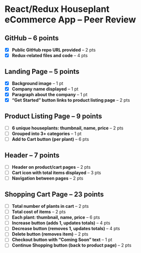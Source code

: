 # React/Redux Houseplant eCommerce App – Peer Review

## GitHub – 6 points
- [x] **Public GitHub repo URL provided** – 2 pts  
- [X] **Redux-related files and code** – 4 pts  
  
## Landing Page – 5 points
- [X] **Background image** – 1 pt  
- [X] **Company name displayed** – 1 pt  
- [X] **Paragraph about the company** – 1 pt  
- [X] **“Get Started” button links to product listing page** – 2 pts  

## Product Listing Page – 9 points
- [ ] **6 unique houseplants: thumbnail, name, price** – 2 pts  
- [ ] **Grouped into 3+ categories** – 1 pt  
- [ ] **Add to Cart button (per plant)** – 6 pts  

## Header – 7 points
- [ ] **Header on product/cart pages** – 2 pts  
- [ ] **Cart icon with total items displayed** – 3 pts  
- [ ] **Navigation between pages** – 2 pts  

## Shopping Cart Page – 23 points
- [ ] **Total number of plants in cart** – 2 pts  
- [ ] **Total cost of items** – 2 pts  
- [ ] **Each plant: thumbnail, name, price** – 6 pts  
- [ ] **Increase button (adds 1, updates totals)** – 4 pts  
- [ ] **Decrease button (removes 1, updates totals)** – 4 pts  
- [ ] **Delete button (removes item)** – 2 pts  
- [ ] **Checkout button with “Coming Soon” text** – 1 pt  
- [ ] **Continue Shopping button (back to product page)** – 2 pts  